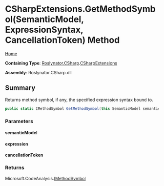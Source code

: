<a name="_Top"></a>

# CSharpExtensions\.GetMethodSymbol\(SemanticModel, ExpressionSyntax, CancellationToken\) Method

[Home](../../../../README.md#_Top)

**Containing Type**: [Roslynator.CSharp](../../README.md#_Top)\.[CSharpExtensions](../README.md#_Top)

**Assembly**: Roslynator\.CSharp\.dll

## Summary

Returns method symbol, if any, the specified expression syntax bound to\.

```csharp
public static IMethodSymbol GetMethodSymbol(this SemanticModel semanticModel, ExpressionSyntax expression, CancellationToken cancellationToken = default(CancellationToken))
```

### Parameters

#### semanticModel

#### expression

#### cancellationToken

### Returns

Microsoft\.CodeAnalysis\.[IMethodSymbol](https://docs.microsoft.com/en-us/dotnet/api/microsoft.codeanalysis.imethodsymbol)

